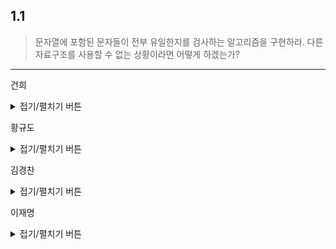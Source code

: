 ## 1.1
>  문자열에 포함된 문자들이 전부 유일한지를 검사하는 알고리즘을 구현하라. 
>  다른 자료구조를 사용할 수 없는 상황이라면 어떻게 하겠는가?
***

건희
<details>
<summary>접기/펼치기 버튼</summary>

문자열 제한 조건 : 문자열의 값이 모두 소문자 알파벳인 경우
  
1. 배열을 사용하지 못하는 경우  
```
  배열 자료구조를 사용할 수 없는 경우에는 두 번의 for문을 사용하여 한 문자를 집어 다른 문자들과 일일히 비교하면서 중복을 검사할 수 있다. 
  따라서 해당 풀이법은 for문을 두개 이용하여 문자열을 두번 검사하므로 복잡도는 O(n^2) 이 나오게 된다.
```
2.1 배열을 사용할 수 있는 경우
```
  배열을 사용할 수 있는경우 알파벳 개수만큼 int 배열을 선언해준다. 배열 내부의 값은 0으로 초기화해준다. 그리고 처음 문자열을 돌면서 해당 알파벳이 몇번 체크되었는지 개수를 세준다. 
  for 문이 끝났다면 int 배열을 모두 검사하여 알파벳의 사용 갯수가 2 이상인 배열이 있다면 해당 문자열에 포함된 문자들이 전부 유일하지 않다는 것을 알 수 있다. 
```
  
2.2 배열을 사용하는 경우의 코드 

``` c
#include <stdio.h>

int main(int argc, char* argv[])
{
	int   alpha[26] = {0,};
	char  *s = argv[1];
	
	while (*s != '\0')
	{
		alpha[*s - 'a'] += 1;
		s++;
	}

	for (int i = 0; i < 26; i++)
	{
		if (alpha[i] > 1)
		{
			printf("중복\n");
			return -1;
		}
	}
	printf("유일한 문자열\n");
	return 0;
}  
```
  
</details>

황규도
<details>
<summary>접기/펼치기 버튼</summary>  
	
### Concept 1:    
알파벳 하나와 소수 1개를 1:1 대응한다.	
매칭된 소수의 곱을 저장한 후, 문자열을 순회하면서 알파벳에 대응하는 소수의 나머지 값을 확인한다.  
나머지 값이 0인 경우, 대응하는 소수로 나누고 문자열이 종료될 때까지 반복한다.  
	
``` python
def solve(myStr):  
    mult_primes = sum([NthPrime(i) for i in range(26)])  
    
    for chr in myStr:  
        curr_prime = NthPrime(ord(chr) - ord("a"))   
        if mult_primes % curr_prime != 0:  
            return False  
        mult_primes //= curr_prime  
    
    return True  
```  
	
### Concept 2:
N비트를 두고, 해당 문자와 비트 1자리를 매칭한다.  
ex) a --> LSB_0, b --> LSB_1 c --> LSB_2 ... z --> LSB_25  
이후 문자가 들어오면 해당 비트의 값이 중복되었는지 확인하면 된다.  
구현은 생략
</details>  
	
김경찬
<details>
<summary>접기/펼치기 버튼</summary>  

### 개념:
원하는 문자의 범위에서 모든 문자의 숫자만큼 배열을 생성하고  
문자열의 한 글자마다 그 글자에 해당하는 정수값을 구한뒤  
배열에서 이 정수값의 인덱스에 접근해서 문자열의 존재여부를 저장한다.  
Loop를 돌면서 그 인덱스에 값에 이미 존재한다면 바로 return을 한다.  

>해답은 자바스크립트의 배열의 크기가 유동적이고, 크기를 지정할 필요가 없다는 특성을 이용  
>만약 타 언어로 작성시 아래의 기준에따라 배열을 지정해준다.
>	
>* 알파벳: 26
>* ASCII: 256
>* UNICODE: 65536
``` javascript
const isSole = (input) => {
    let tempArr = [];
    for(const letter of input){
        if (tempArr[letter.charCodeAt()])
            return false;
        else
            tempArr[letter.charCodeAt()] = true;
    }
    return true;
}
console.log(isSole("abcdefgg")); // false
console.log(isSole("가나다라마바가사아")); // false
console.log(isSole("abcdefghijk")); // true
console.log(isSole("명지대학교")); // true
```

</details>  

이재명
<details>
<summary>접기/펼치기 버튼</summary>
	
아이디어
------
- 셈 정렬(counting sort) 기법을 응용
- 문자열에 출현 가능한 문자의 경우의 수가 적어야 함
  - 문자의 경우의 수가 너무 많다면 문자 정렬 후 앞 문자와 뒷 문자를 비교
- 구현 코드는 ASCII(7bit) 문자셋을 가정하여 작성함
	
구현
------
- 언어: Modern C++ (C++11 이상)

``` C++
const bool has_only_unique_chars(const char *str)
{
    int counters[128] { }; // zero-initialized
    while ( *str )
    {
        if ( counters[*str++]++ )
        {
            return false;
        }
    }
    return true;
}
```
</details>

